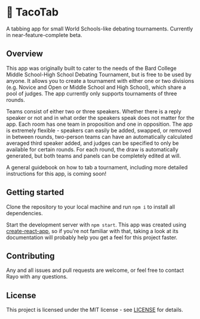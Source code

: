 # :taco: TacoTab

A tabbing app for small World Schools-like debating tournaments. Currently in near-feature-complete beta.

## Overview

This app was originally built to cater to the needs of the Bard College Middle School-High School Debating Tournament, but is free to be used by anyone. It allows you to create a tournament with either one or two divisions (e.g. Novice and Open or Middle School and High School), which share a pool of judges. The app currently only supports tournaments of three rounds.

Teams consist of either two or three speakers. Whether there is a reply speaker or not and in what order the speakers speak does not matter for the app. Each room has one team in proposition and one in opposition. The app is extremely flexible - speakers can easily be added, swapped, or removed in between rounds, two-person teams can have an automatically calculated averaged third speaker added, and judges can be specified to only be available for certain rounds. For each round, the draw is automatically generated, but both teams and panels can be completely edited at will.

A general guidebook on how to tab a tournament, including more detailed instructions for this app, is coming soon!

## Getting started

Clone the repository to your local machine and run `npm i` to install all dependencies.

Start the development server with `npm start`. This app was created using [create-react-app](https://create-react-app.dev/), so if you're not familiar with that, taking a look at its documentation will probably help you get a feel for this project faster.

## Contributing

Any and all issues and pull requests are welcome, or feel free to contact Rayo with any questions.

## License

This project is licensed under the MIT license - see [LICENSE](LICENSE) for details.
